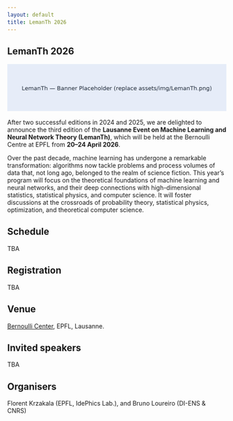 ```yaml
---
layout: default
title: LemanTh 2026
---
```


<section id="about" class="section">

# LemanTh 2026

![LemanTh banner](assets/img/LemanTh.png)

After two successful editions in 2024 and 2025, we are delighted to announce the third edition of the **Lausanne Event on Machine Learning and Neural Network Theory (LemanTh)**, which will be held at the Bernoulli Centre at EPFL from **20–24 April 2026**.

Over the past decade, machine learning has undergone a remarkable transformation: algorithms now tackle problems and process volumes of data that, not long ago, belonged to the realm of science fiction. This year’s program will focus on the theoretical foundations of machine learning and neural networks, and their deep connections with high-dimensional statistics, statistical physics, and computer science. It will foster discussions at the crossroads of probability theory, statistical physics, optimization, and theoretical computer science.

</section>

<section id="schedule" class="section">

## Schedule

TBA

</section>

<section id="registration" class="section">

## Registration

TBA

</section>

<section id="venue" class="section">

## Venue

[Bernoulli Center](https://bernoulli.epfl.ch/), EPFL, Lausanne.

</section>

<section id="speakers" class="section">

## Invited speakers

TBA

</section>

<section id="organisers" class="section">

## Organisers

Florent Krzakala (EPFL, IdePhics Lab.), and Bruno Loureiro (DI-ENS &amp; CNRS)

</section>

